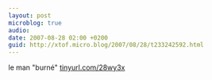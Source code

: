 ```yaml
---
layout: post
microblog: true
audio: 
date: 2007-08-28 02:00 +0200
guid: http://xtof.micro.blog/2007/08/28/t233242592.html
---
```

le man "burné" [tinyurl.com/28wy3x](http://tinyurl.com/28wy3x)

